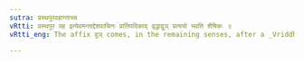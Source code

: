 ```yaml
---
sutra: प्रस्थपुरवहान्ताच्च
vRtti: प्रस्थपुर वह इत्येवमन्ताद्देशवाचिनः प्रातिपदिकाद् वृद्धाद्वुञ् प्रत्ययो भवति शैषिकः ॥
vRtti_eng: The affix वुञ् comes, in the remaining senses, after a _Vriddha_ word denoting a locality and ending with प्रस्थ, पुर or वह.

---
```

